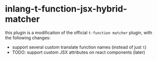 # inlang-t-function-jsx-hybrid-matcher

this plugin is a modificaiton of the official `t-function matcher` plugin, with the following changes:
- support several custom translate function names (instead of just `t`)
- TODO: support custom JSX attributes on react components (later)